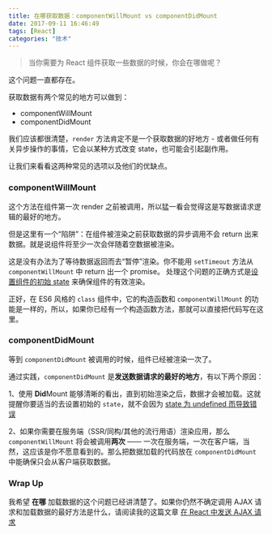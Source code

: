 ```yaml
---
title: 在哪获取数据：componentWillMount vs componentDidMount
date: 2017-09-11 16:46:49
tags: [React]
categories: "技术"
---
```


> 当你需要为 React 组件获取一些数据的时候，你会在哪做呢？

这个问题一直都存在。
<!--more-->

获取数据有两个常见的地方可以做到：

- componentWillMount
- componentDidMount

我们应该都很清楚，`render` 方法肯定不是一个获取数据的好地方 - 或者做任何有关异步操作的事情，它会以某种方式改变 state，也可能会引起副作用。

让我们来看看这两种常见的选项以及他们的优缺点。

### componentWillMount

这个方法在组件第一次 render 之前被调用，所以猛一看会觉得这是写数据请求逻辑的最好的地方。

但是这里有一个“陷阱”：在组件被渲染之前获取数据的异步调用不会 return 出来数据。就是说组件将至少一次会伴随着空数据被渲染。

这是没有办法为了等待数据返回而去“暂停”渲染。你不能用 `setTimeout` 方法从 `componentWillMount` 中 return 出一个 promise。 处理这个问题的正确方式是[设置组件的初始 state](https://daveceddia.com/watch-out-for-undefined-state/) 来确保组件的有效渲染。

正好，在 ES6 风格的 `class` 组件中，它的构造函数和 `componentWillMount` 的功能是一样的，所以，如果你已经有一个构造函数方法，那就可以直接把代码写在这里。


### componentDidMount

等到 `componentDidMount` 被调用的时候，组件已经被渲染一次了。

通过实践，`componentDidMount` 是**发送数据请求的最好的地方**，有以下两个原因：

1、使用 **Did**Mount 能够清晰的看出，直到初始渲染之后，数据才会被加载。这就提醒你要适当的去设置初始的 `state`，就不会因为 [state 为 undefined 而导致错误](https://daveceddia.com/watch-out-for-undefined-state/)

2、如果你需要在服务端（SSR/同构/其他的流行用语）渲染应用，那么 `componentWillMount` 将会被调用**两次** —— 一次在服务端，一次在客户端，当然，这应该是你不愿意看到的。那么把数据加载的代码放在 `componentDidMount` 中能确保只会从客户端获取数据。

### Wrap Up

我希望 **在哪** 加载数据的这个问题已经讲清楚了。如果你仍然不确定调用 AJAX 请求和加载数据的最好方法是什么，请阅读我的这篇文章 [在 React 中发送 AJAX 请求](https://daveceddia.com/ajax-requests-in-react/)
